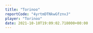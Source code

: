 ```yaml
---
title: "Torinoo"
reportCode: "4yrtmDTNkwGfznvJ"
player: "Torinoo"
date: 2021-10-10T19:09:02.718000+00:00
---
```

